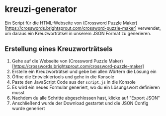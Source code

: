 # kreuzi-generator

Ein Script für die HTML-Webseite von (Crossword Puzzle Maker)[https://crosswords.brightsprout.com/crossword-puzzle-maker] verwendet, um daraus ein Kreuzworträtsel in unserem JSON Format zu generieren.

## Erstellung eines Kreuzworträtsels

1. Gehe auf die Webseite von (Crossword Puzzle Maker)[https://crosswords.brightsprout.com/crossword-puzzle-maker]
2. Erstelle ein Kreuzworträtsel und gebe bei allen Wörtern die Lösung ein
3. Öffne die Entwicklertools und gehe in die Konsole
4. Paste den JavaScript Code aus der `script.js` in die Konsole
5. Es wird ein neues Formular generiert, wo du ein Lösungswort definieren musst
6. Nachdem du alle Schritte abgeschlossen hast, klicke auf "Export JSON"
7. Anschließend wurde der Download gestartet und die JSON Config wurde generiert